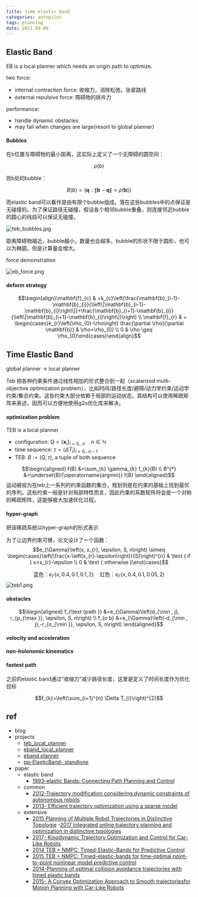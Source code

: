 ```yaml
---
title: time elastic band 
categories: autopilot
tags: planning
date: 2021-09-06
---
```


## Elastic Band

EB is a local planner which needs an origin path to optimize.

two force:

- internal contraction force: 收缩力，消除松弛，张紧路线
- external repulsive force: 障碍物的排斥力

performance:

- handle dynamic obstacles
- may fail when changes are large(resort to global planner)

#### Bubbles

在b位置与障碍物的最小距离，这实际上定义了一个无障碍的圆空间：

$$\rho(b)$$

则b处的bubble：

$$B(b)=\{\mathbf{q}:\|\mathbf{b}-\mathbf{q}\|<\rho(\mathbf{b})\}$$

而elastic band可以看作是由有限个bubble组成。落在这些bubbles中的点保证是无碰撞的。为了保证路径无碰撞，假设各个相邻bubble重叠，则连接邻近bubble的圆心的线段可以保证无碰撞。

![teb_bubbles.jpg](https://cdn.jsdelivr.net/gh/YeeKal/img_land/blog/notes_img_backup/autopilot/imgs/teb_bubbles.jpg)

距离障碍物越近，bubble越小，数量也会越多。bubble的形状不限于圆形，也可以为椭圆，但是计算量会增大。

force demonstration

![eb_force.png](https://cdn.jsdelivr.net/gh/YeeKal/img_land/blog/notes_img_backup/autopilot/imgs/eb_force.png)

#### deform strategy

$$\begin{align}\mathbf{f}_{c} & =k_{c}\left(\frac{\mathbf{b}_{i-1}-\mathbf{b}_{i}}{\left\|\mathbf{b}_{i-1}-\mathbf{b}_{i}\right\|}+\frac{\mathbf{b}_{i+1}-\mathbf{b}_{i}}{\left\|\mathbf{b}_{i+1}-\mathbf{b}_{i}\right\|}\right)  \\ \mathbf{f}_{r} & = \begin{cases}k_{r}\left(\rho_{0}-\rho\right) \frac{\partial \rho}{\partial \mathbf{b}} & \rho<\rho_{0} \\ 0 & \rho \geq \rho_{0}\end{cases}\end{align}$$



## Time Elastic Band

global planner -> local planner

Teb 把各种约束条件通过线性相加的形式整合到一起（scalarized multi-objective optimization problem），比如时间/路径长度/避障/动力学约束/运动学约束/集合约束。这些约束大部分依赖于局部的运动状态，其结构可以使用稀疏矩阵来表述，因而可以方便地使用g2o优化库来解决。

#### optimization problem

TEB is a local planner

- configuration: $Q=\left\{\mathbf{x}_{i}\right\}_{i=0 \ldots n} \quad n \in \mathbb{N}$
- time sequence: $\tau=\left\{\Delta T_{i}\right\}_{i=0 \ldots n-1}$
- TEB: $B:=(Q, \tau)$, a tuple of both sequence

$$\begin{aligned}
f(B) &=\sum_{k} \gamma_{k} f_{k}(B) \\
B^{*} &=\underset{B}{\operatorname{argmin}} f(B)
\end{aligned}$$
运动被视为在teb上一系列的约束函数的集合，规划则是在约束的基础上找到最优的序列。这些约束一般是针对局部特性而言，因此约束的系数矩阵将会是一个对称的稀疏矩阵，这能够极大加速优化过程。

#### hyper-graph

把该稀疏系统以hyper-graph的形式表示



为了让边界约束可微，论文设计了一个函数：
$$e_{\Gamma}\left(x, x_{r}, \epsilon, S, n\right) \simeq \begin{cases}\left(\frac{x-\left(x_{r}-\epsilon\right)}{S}\right)^{n} & \text { if } x>x_{r}-\epsilon \\ 0 & \text { otherwise }\end{cases}$$

$$\text{蓝色：}e_{\Gamma}(x,0.4,0.1, 0.1, 2) \quad \text{红色：}e_{\Gamma}(x,0.4,0.1, 0.05, 2)$$
![teb1.png](https://cdn.jsdelivr.net/gh/YeeKal/img_land/blog/notes_img_backup/autopilot/imgs/teb1.png)

#### obstacles


$$\begin{aligned}
f_{\text {path }} &=e_{\Gamma}\left(d_{\min , j}, r_{p_{\max }}, \epsilon, S, n\right) \\
f_{o b} &=e_{\Gamma}\left(-d_{\min , j},-r_{o_{\min }}, \epsilon, S, n\right)
\end{aligned}$$

#### velocity and acceleration

#### non-holonomic kinematics

#### fastest path

之前的elastic band通过“收缩力”减少路径长度，这里是定义了时间长度作为优化目标

$$f_{k}=\left(\sum_{i=1}^{n} \Delta T_{i}\right)^{2}$$







## ref

- blog
- projects
    - [teb_local_planner](https://github.com/rst-tu-dortmund/teb_local_planner)
    - [eband_local_planner](https://github.com/utexas-bwi/eband_local_planner)
    - [eband planner](https://github.com/bhaskara/eband_planner)
    - [pp-ElasticBand- standlone](https://github.com/youmnam/pp-ElasticBand)
- paper
    - elastic band
        - [1993-elastic Bands: Connecting Path Planning and Control]()
    - common
        - [2012-Trajectory modification considering dynamic constraints of autonomous robots]()
        - [2013-  Efficient trajectory optimization using a sparse model]()
    - extensive
        - [2015 Planning of Multiple Robot Trajectories in Distinctive Topologie]()
        -[2017 Integrated online trajectory planning and optimization in distinctive topologies]()
        - [2017- Kinodynamic Trajectory Optimization and Control for Car-Like Robots]()
        - [2014 TEB + NMPC: Timed-Elastic-Bands for Predictive Control]()
        - [2015 TEB + NMPC: Timed-elastic-bands for time-optimal point-to-point nonlinear model predictive control]()
        - [2014-Planning of optimal collision avoidance trajectories with timed elastic bands]()
        - [2015- A Convex Optimization Approach to Smooth  trajectoriesfor Motion Planning with Car-Like Robots ]()